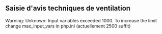 ## Saisie d'avis techniques de ventilation

Warning: Unknown: Input variables exceeded 1000. To increase the limit change max_input_vars in php.ini (actuellement 2500 suffit)